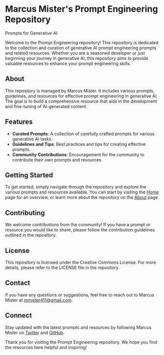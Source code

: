 # Marcus Mister's Prompt Engineering Repository
Prompts for Generative AI

Welcome to the Prompt Engineering repository! This repository is dedicated to the collection and curation of generative AI prompt engineering prompts and related resources. Whether you are a seasoned developer or just beginning your journey in generative AI, this repository aims to provide valuable resources to enhance your prompt engineering skills.

## About

This repository is managed by Marcus Mister. It includes various prompts, guidelines, and resources for effective prompt engineering in generative AI. The goal is to build a comprehensive resource that aids in the development and fine-tuning of AI-generated content.

## Features

- **Curated Prompts**: A collection of carefully crafted prompts for various generative AI tasks.
- **Guidelines and Tips**: Best practices and tips for creating effective prompts.
- **Community Contributions**: Encouragement for the community to contribute their own prompts and resources.

## Getting Started

To get started, simply navigate through the repository and explore the various prompts and resources available. You can start by visiting the [Home](/) page for an overview, or learn more about the repository on the [About](/about.md) page.

## Contributing

We welcome contributions from the community! If you have a prompt or resource you would like to share, please follow the contribution guidelines outlined in the repository.

## License

This repository is licensed under the Creative Commons License. For more details, please refer to the LICENSE file in the repository.

## Contact

If you have any questions or suggestions, feel free to reach out to Marcus Mister at mmister411@gmail.com.

## Connect

Stay updated with the latest prompts and resources by following Marcus Mister on [Twitter](https://twitter.com/marcus.t.mister) and [GitHub](https://github.com/mmister411).

Thank you for visiting the Prompt Engineering repository. We hope you find the resources here helpful and inspiring!
